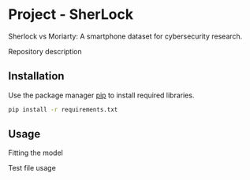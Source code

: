 # Project - SherLock
Sherlock vs Moriarty: A smartphone dataset for cybersecurity research.

Repository description

## Installation

Use the package manager [pip](https://pip.pypa.io/en/stable/) to install required libraries.

```bash
pip install -r requirements.txt
```

## Usage

Fitting the model

Test file usage



